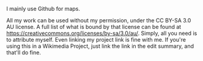 I mainly use Github for maps.

All my work can be used without my permission, under the CC BY-SA 3.0 AU license. A full list of what is bound by that license can be found at <a>https://creativecommons.org/licenses/by-sa/3.0/au/</a>. Simply, all you need is to attribute myself. Even linking my project link is fine with me. If you're using this in a Wikimedia Project, just link the link in the edit summary, and that'll do fine.
